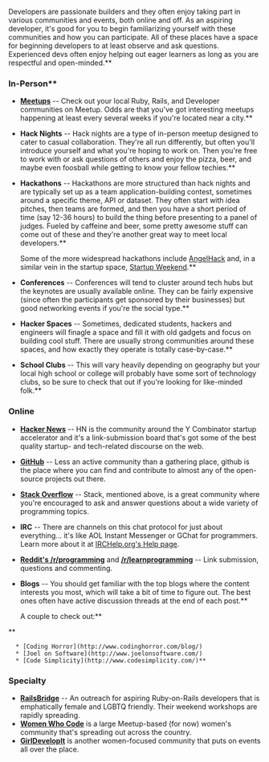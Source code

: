 Developers are passionate builders and they often enjoy taking part in various communities and events, both online and off.  As an aspiring developer, it's good for you to begin familiarizing yourself with these communities and how you can participate.  All of these places have a space for beginning developers to at least observe and ask questions.  Experienced devs often enjoy helping out eager learners as long as you are respectful and open-minded.**


### In-Person**


* **[Meetups](http://www.meetup.com)** -- Check out your local Ruby, Rails, and Developer communities on Meetup.  Odds are that you've got interesting meetups happening at least every several weeks if you're located near a city.**


* **Hack Nights** -- Hack nights are a type of in-person meetup designed to cater to casual collaboration.  They're all run differently, but often you'll introduce yourself and what you're hoping to work on.  Then you're free to work with or ask questions of others and enjoy the pizza, beer, and maybe even foosball while getting to know your fellow techies.**


* **Hackathons** -- Hackathons are more structured than hack nights and are typically set up as a team application-building contest, sometimes around a specific theme, API or dataset.  They often start with idea pitches, then teams are formed, and then you have a short period of time (say 12-36 hours) to build the thing before presenting to a panel of judges.  Fueled by caffeine and beer, some pretty awesome stuff can come out of these and they're another great way to meet local developers.**


    Some of the more widespread hackathons include [AngelHack](http://www.angelhack.com) and, in a similar vein in the startup space, [Startup Weekend](http://www.startupweekend.org/).**


* **Conferences** -- Conferences will tend to cluster around tech hubs but the keynotes are usually available online.  They can be fairly expensive (since often the participants get sponsored by their businesses) but good networking events if you're the social type.**


* **Hacker Spaces** -- Sometimes, dedicated students, hackers and engineers will finagle a space and fill it with old gadgets and focus on building cool stuff.  There are usually strong communities around these spaces, and how exactly they operate is totally case-by-case.**


* **School Clubs** -- This will vary heavily depending on geography but your local high school or college will probably have some sort of technology clubs, so be sure to check that out if you're looking for like-minded folk.**


### Online
* **[Hacker News](http://news.ycombinator.com)** -- HN is the community around the Y Combinator startup accelerator and it's a link-submission board that's got some of the best quality startup- and tech-related discourse on the web.
* **[GitHub](http://www.github.com)** -- Less an active community than a gathering place, github is the place where you can find and contribute to almost any of the open-source projects out there.
* **[Stack Overflow](http://www.stackoverflow.com)** -- Stack, mentioned above, is a great community where you're encouraged to ask and answer questions about a wide variety of programming topics.
* **IRC** -- There are channels on this chat protocol for just about everything... it's like AOL Instant Messenger or GChat for programmers.  Learn more about it at [IRCHelp.org's Help page](http://www.irchelp.org/irchelp/help.html).
* **[Reddit's /r/programming](http://www.reddit.com/r/programming/)** and **[/r/learnprogramming](http://www.reddit.com/r/learnprogramming)** -- Link submission, questions and commenting.
* **Blogs** -- You should get familiar with the top blogs where the content interests you most, which will take a bit of time to figure out.  The best ones often have active discussion threads at the end of each post.**


    A couple to check out:**


**



      * [Coding Horror](http://www.codinghorror.com/blog/)
      * [Joel on Software](http://www.joelonsoftware.com/)
      * [Code Simplicity](http://www.codesimplicity.com/)**


### Specialty
* **[RailsBridge](http://railsbridge.org/)** -- An outreach for aspiring Ruby-on-Rails developers that is emphatically female and LGBTQ friendly.  Their weekend workshops are rapidly spreading.
* **[Women Who Code](http://www.meetup.com/Women-Who-Code-SF/)** is a large Meetup-based (for now) women's community that's spreading out across the country.
* **[GirlDevelopIt](http://www.girldevelopit.com/)** is another women-focused community that puts on events all over the place.
